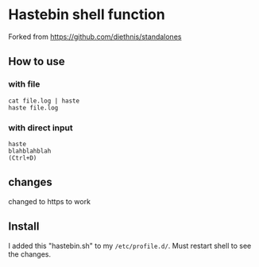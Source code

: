 # Hastebin shell function
Forked from https://github.com/diethnis/standalones
## How to use
### with file
```
cat file.log | haste
haste file.log
```
### with direct input
```
haste
blahblahblah
(Ctrl+D)
```
## changes
changed to https to work

## Install
I added this "hastebin.sh" to my `/etc/profile.d/`. Must restart shell to see the changes.

